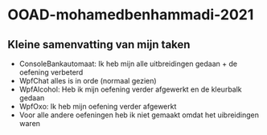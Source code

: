 # OOAD-mohamedbenhammadi-2021

## Kleine samenvatting van mijn taken

* ConsoleBankautomaat: Ik heb mijn alle uitbreidingen gedaan + de oefening verbeterd
* WpfChat alles is in orde (normaal gezien)
* WpfAlcohol: Heb ik mijn oefening verder afgewerkt en de kleurbalk gedaan
* WpfOxo: Ik heb mijn oefening verder afgewerkt
* Voor alle andere oefeningen heb ik niet gemaakt omdat het uibreidingen waren






